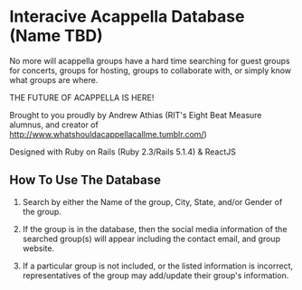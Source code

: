# Interacive Acappella Database (Name TBD)

No more will acappella groups have a hard time searching for guest groups for concerts, groups for hosting, groups to collaborate with, or simply know what groups are where. 

THE FUTURE OF ACAPPELLA IS HERE!

Brought to you proudly by Andrew Athias (RIT's Eight Beat Measure alumnus, and creator of http://www.whatshouldacappellacallme.tumblr.com/)

Designed with Ruby on Rails (Ruby 2.3/Rails 5.1.4) & ReactJS

## How To Use The Database

1. Search by either the Name of the group, City, State, and/or Gender of the group.

2. If the group is in the database, then the social media information of the searched group(s) will appear including the contact email, and group website.

3. If a particular group is not included, or the listed information is incorrect, representatives of the group may add/update their group's information.